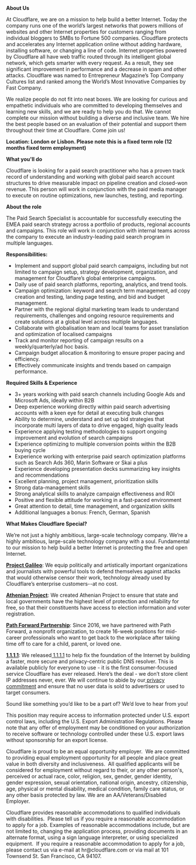 <div class="content-intro">
	<div><strong>About Us</strong></div>
	<div>
		<p>At Cloudflare, we are on a mission to help build a better Internet. Today the company runs one of the world’s largest networks that powers millions of websites and other Internet properties for customers ranging from individual bloggers to SMBs to Fortune 500 companies. Cloudflare protects and accelerates any Internet application online without adding hardware, installing software, or changing a line of code. Internet properties powered by Cloudflare all have web traffic routed through its intelligent global network, which gets smarter with every request. As a result, they see significant improvement in performance and a decrease in spam and other attacks. Cloudflare was named to Entrepreneur Magazine’s Top Company Cultures list and ranked among the World’s Most Innovative Companies by Fast Company.&nbsp;</p>
		<p><span style="font-weight: 400;">We realize people do not fit into neat boxes. We are looking for curious and empathetic individuals who are committed to developing themselves and learning new skills, and we are ready to help you do that. We cannot complete our mission without building a diverse and inclusive team. We hire the best people based on an evaluation of their potential and support them throughout their time at Cloudflare. Come join us!&nbsp;</span></p>
	</div>
</div>
<p><strong>Location: London or Lisbon. Please note this is a fixed term role (12 months fixed term employment)</strong></p>
<p><strong>What you'll do</strong></p>
<p>Cloudflare is looking for a paid search practitioner who has a proven track record of understanding and working with global paid search account structures to drive measurable impact on pipeline creation and closed-won revenue. This person will work in conjunction with the paid media manager to execute on routine optimizations, new launches, testing, and reporting.&nbsp;</p>
<p><strong>About the role</strong></p>
<p>The Paid Search Specialist is accountable for successfully executing the EMEA paid search strategy across a portfolio of products, regional accounts and campaigns. This role will work in conjunction with internal teams across the company to execute an industry-leading paid search program in multiple languages.&nbsp;</p>
<p><strong>Responsibilities:</strong></p>
<ul>
	<li>Implement and support global paid search campaigns, including but not limited to campaign setup, strategy development, organization, and management for Cloudflare’s global enterprise campaigns.&nbsp;</li>
	<li>Daily use of paid search platforms, reporting, analytics, and trend tools.</li>
	<li>Campaign optimization: keyword and search term management, ad copy creation and testing, landing page testing, and bid and budget management.</li>
	<li>Partner with the regional digital marketing team leads to understand requirements, challenges and ongoing resource requirements and create solutions at a global level across multiple languages.</li>
	<li>Collaborate with globalisation team and local teams for asset translation and optimization of localised campaigns</li>
	<li>Track and monitor reporting of campaign results on a weekly/quarterly/ad hoc basis.</li>
	<li>Campaign budget allocation &amp; monitoring to ensure proper pacing and efficiency.</li>
	<li>Effectively communicate insights and trends based on campaign performance.</li>
</ul>
<p><strong>Required Skills &amp; Experience</strong></p>
<ul>
	<li>
		<div>3+ years working with paid search channels including Google Ads and Microsoft Ads, ideally within B2B</div>
	</li>
	<li>Deep experience working directly within paid search advertising accounts with a keen eye for detail at executing bulk changes</li>
	<li>Ability to determine, understand and set up bid strategies that incorporate multi layers of data to drive engaged, high quality leads</li>
	<li>Experience applying testing methodologies to support ongoing improvement and evolution of search campaigns</li>
	<li>Experience optimizing to multiple conversion points within the B2B buying cycle</li>
	<li>Experience working with enterprise paid search optimization platforms such as Search Ads 360, Marin Software or Skai a plus</li>
	<li>Experience developing presentation decks summarizing key insights and recommendations</li>
	<li>Excellent planning, project management, prioritization skills</li>
	<li>Strong data-management skills</li>
	<li>Strong analytical skills to analyze campaign effectiveness and ROI</li>
	<li>Positive and flexible attitude for working in a fast-paced environment</li>
	<li>Great attention to detail, time management, and organization skills</li>
	<li>Additional languages a bonus: French, German, Spanish</li>
</ul>
<div class="content-conclusion">
	<p><strong>What Makes Cloudflare Special?</strong></p>
	<p><span style="font-weight: 400;">We’re not just a highly ambitious, large-scale technology company. We’re a highly ambitious, large-scale technology company with a soul. Fundamental to our mission to help build a better Internet is protecting the free and open Internet.</span></p>
	<p><a href="https://blog.cloudflare.com/protecting-free-expression-online/"><strong>Project Galileo</strong></a><span style="font-weight: 400;">: We equip politically and artistically important organizations and journalists with powerful tools to defend themselves against attacks that would otherwise censor their work, technology already used by Cloudflare’s enterprise customers--at no cost.</span></p>
	<p><strong><a href="https://www.cloudflare.com/athenian/">Athenian Project</a></strong><span style="font-weight: 400;">: We created Athenian Project to ensure that state and local governments have the highest level of protection and reliability for free, so that their constituents have access to election information and voter registration.</span></p>
	<p><a href="https://blog.cloudflare.com/tag/path-forward/"><strong>Path Forward Partnership</strong></a><span style="font-weight: 400;">: Since 2016, we have partnered with Path Forward, a nonprofit organization, to create 16-week positions for mid-career professionals who want to get back to the workplace after taking time off to care for a child, parent, or loved one.</span></p>
	<p><a href="https://1.1.1.1/"><strong>1.1.1.1</strong></a><span style="font-weight: 400;">: We released</span><a href="https://1.1.1.1/"> <span style="font-weight: 400;">1.1.1.1</span></a><span style="font-weight: 400;"> to help fix the foundation of the Internet by building a faster, more secure and privacy-centric public DNS resolver. This is available publicly for everyone to use - it is the first consumer-focused service Cloudflare has ever released. Here’s the deal - we don’t store client IP addresses never, ever. We will continue to abide by our</span><a href="https://developers.cloudflare.com/1.1.1.1/privacy/public-dns-resolver"> privacy commitment</a><span style="font-weight: 400;"> and ensure that no user data is sold to advertisers or used to target consumers.</span></p>
	<p><span style="font-weight: 400;">Sound like something you’d like to be a part of? We’d love to hear from you!</span></p>
	<p><span style="font-weight: 400;">This position may require access to information protected under U.S. export control laws, including the U.S. Export Administration Regulations. Please note that any offer of employment may be conditioned on your authorization to receive software or technology controlled under these U.S. export laws without sponsorship for an export license.</span></p>
	<p><span style="font-weight: 400;">Cloudflare is proud to be an equal opportunity employer. &nbsp;We are committed to providing equal employment opportunity for all people and place great value in both diversity and inclusiveness. &nbsp;All qualified applicants will be considered for employment without regard to their, or any other person's, perceived or actual</span> <span style="font-weight: 400;">race, color, religion, sex, gender, gender identity, gender expression, sexual orientation, national origin, ancestry, citizenship, age, physical or mental disability, medical condition, family care status, or any other basis protected by law. </span><span style="font-weight: 400;">We are an AA/Veterans/Disabled Employer.</span></p>
	<p><span style="font-weight: 400;">Cloudflare provides reasonable accommodations to qualified individuals with disabilities. &nbsp;Please tell us if you require a reasonable accommodation to apply for a job. Examples of reasonable accommodations include, but are not limited to, changing the application process, providing documents in an alternate format, using a sign language interpreter, or using specialized equipment. &nbsp;If you require a reasonable accommodation to apply for a job, please contact us via e-mail at </span><span style="font-weight: 400;">hr@cloudflare.com</span><span style="font-weight: 400;"> or via mail at 101 Townsend St. San Francisco, CA 94107.</span></p>
</div>